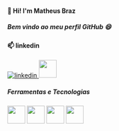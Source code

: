 #### 👋 Hi! I'm Matheus Braz
##### Bem vindo ao meu perfil GitHub 😄
 
#### 📫 linkedin
<a href="https://www.linkedin.com/in/matheushenriquebraz/">
 <img src="https://img.shields.io/badge/linkedin-%230077B5.svg?style=for-the-badge&logo=linkedin&logoColor=white"
  alt="linkedin"/>
</a>  


<a href="https://www.linkedin.com/in/matheushenriquebraz/">
 <img height="40px" width="40px" src="https://cdn.jsdelivr.net/gh/devicons/devicon/icons/linkedin/linkedin-original.svg" />
</a>


##### Ferramentas e Tecnologias
<div>
<img height="40px" width="40px" src="https://cdn.jsdelivr.net/gh/devicons/devicon/icons/php/php-original.svg" />
<img height="40px" width="40px" src="https://cdn.jsdelivr.net/gh/devicons/devicon/icons/laravel/laravel-plain.svg" />
<img height="40px" width="40px" src="https://cdn.jsdelivr.net/gh/devicons/devicon/icons/javascript/javascript-original.svg" />
<img height="40px" width="40px" src="https://cdn.jsdelivr.net/gh/devicons/devicon/icons/postgresql/postgresql-original.svg" />
</div>



        
          

 
<!--
**mhmBraz/mhmBraz** is a ✨ _special_ ✨ repository because its `README.md` (this file) appears on your GitHub profile.

Here are some ideas to get you started:

- 🔭 I’m currently working on ...
- 🌱 I’m currently learning ...
- 👯 I’m looking to collaborate on ...
- 🤔 I’m looking for help with ...
- 💬 Ask me about ...
- 📫 How to reach me: ...
- 😄 Pronouns: ...
- ⚡ Fun fact: ...
-->
